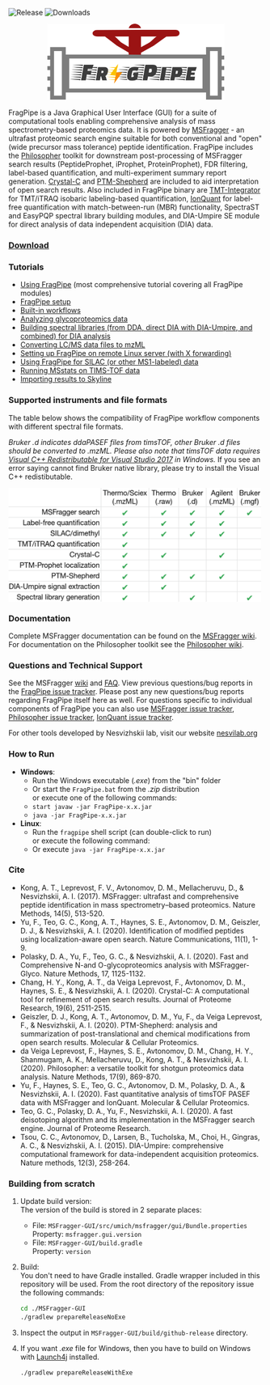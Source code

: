 ![Release](https://img.shields.io/github/release/Nesvilab/FragPipe.svg) ![Downloads](https://img.shields.io/github/downloads/Nesvilab/FragPipe/total.svg)

<div align="center">
<img src="frag-pipe/images/fragpipe-01.png" width="350px"/>
</div>

FragPipe is a Java Graphical User Interface (GUI) for a suite of computational tools enabling comprehensive analysis of mass spectrometry-based proteomics data. It is powered by [MSFragger](https://msfragger.nesvilab.org/) - an ultrafast proteomic search engine suitable for both conventional and "open" (wide precursor mass tolerance) peptide identification. FragPipe includes the [Philosopher](https://nesvilab.github.io/philosopher/) toolkit for downstream post-processing of MSFragger search results (PeptideProphet, iProphet, ProteinProphet), FDR filtering, label-based quantification, and multi-experiment summary report generation. [Crystal-C](https://www.nesvilab.org/Crystal-C/) and [PTM-Shepherd](https://github.com/Nesvilab/PTM-Shepherd) are included to aid interpretation of open search results. Also included in FragPipe binary are [TMT-Integrator](http://tmt-integrator.nesvilab.org/) for TMT/iTRAQ isobaric labeling-based quantification, [IonQuant](http://ionquant.nesvilab.org/) for label-free quantification with match-between-run (MBR) functionality, SpectraST and EasyPQP spectral library building modules, and DIA-Umpire SE module for direct analysis of data independent acquisition (DIA) data. 


### [Download](https://github.com/Nesvilab/FragPipe/releases)

### Tutorials
- [Using FragPipe](https://msfragger.nesvilab.org/tutorial_fragpipe.html) (most comprehensive tutorial covering all FragPipe modules)
- [FragPipe setup](https://msfragger.nesvilab.org/tutorial_setup_fragpipe.html)
- [Built-in workflows](https://msfragger.nesvilab.org/tutorial_fragpipe_workflows.html)
- [Analyzing glycoproteomics data](https://msfragger.nesvilab.org/tutorial_glyco-fragger.html)
- [Building spectral libraries (from DDA, direct DIA with DIA-Umpire, and combined) for DIA analysis](https://msfragger.nesvilab.org/tutorial_DIA.html)
- [Converting LC/MS data files to mzML](https://msfragger.nesvilab.org/tutorial_convert.html)
- [Setting up FragPipe on remote Linux server (with X forwarding)](https://msfragger.nesvilab.org/tutorial_setup_x_forwarding.html)
- [Using FragPipe for SILAC (or other MS1-labeled) data](https://msfragger.nesvilab.org/tutorial_silac.html)
- [Running MSstats on TIMS-TOF data](https://msfragger.nesvilab.org/tutorial_msstats.html)
- [Importing results to Skyline](https://msfragger.nesvilab.org/tutorial_skyline.html)

### Supported instruments and file formats  
The table below shows the compatibility of FragPipe workflow components with different spectral file formats.

_Bruker .d indicates ddaPASEF files from timsTOF, other Bruker .d files should be converted to .mzML. Please also note that timsTOF data requires [Visual C++ Redistributable for Visual Studio 2017](https://aka.ms/vs/16/release/VC_redist.x64.exe) in Windows._ If you see an error saying cannot find Bruker native library, please try to install the Visual C++ redistibutable.

<img src="https://raw.githubusercontent.com/Nesvilab/MSFragger/master/images/workflow_support.png" width="500px" align="middle"/>




### Documentation
Complete MSFragger documentation can be found on the [MSFragger wiki](https://github.com/Nesvilab/MSFragger/wiki).
For documentation on the Philosopher toolkit see the [Philosopher wiki](https://github.com/Nesvilab/philosopher/wiki).

### Questions and Technical Support
See the MSFragger [wiki](https://github.com/Nesvilab/MSFragger/wiki) and [FAQ](https://github.com/Nesvilab/MSFragger/wiki/Frequently-Asked-Questions). View previous questions/bug reports in the
[FragPipe issue tracker](https://github.com/Nesvilab/FragPipe/issues). Please post any new questions/bug reports regarding FragPipe itself here as well.
For questions specific to individual components of FragPipe you can also
use [MSFragger issue tracker](https://github.com/Nesvilab/MSFragger/issues),
[Philosopher issue tracker](https://github.com/Nesvilab/philosopher/issues),
[IonQuant issue tracker](https://github.com/Nesvilab/IonQuant/issues).


For other tools developed by Nesvizhskii lab, visit our website 
[nesvilab.org](http://www.nesvilab.org)

### How to Run
- **Windows**:
  - Run the Windows executable (*.exe*) from the "bin" folder
  - Or start the `FragPipe.bat` from the *.zip* distribution  
  or execute one of the following commands:
  - `start javaw -jar FragPipe-x.x.jar`
  - `java -jar FragPipe-x.x.jar`
- **Linux**:
  - Run the `fragpipe` shell script (can double-click to run)  
  or execute the following command:
  - Or execute `java -jar FragPipe-x.x.jar`

### Cite
- Kong, A. T., Leprevost, F. V., Avtonomov, D. M., Mellacheruvu, D., & Nesvizhskii, A. I. (2017). MSFragger: ultrafast and comprehensive peptide identification in mass spectrometry–based proteomics. Nature Methods, 14(5), 513-520.
- Yu, F., Teo, G. C., Kong, A. T., Haynes, S. E., Avtonomov, D. M., Geiszler, D. J., & Nesvizhskii, A. I. (2020). Identification of modified peptides using localization-aware open search. Nature Communications, 11(1), 1-9.
- Polasky, D. A., Yu, F., Teo, G. C., & Nesvizhskii, A. I. (2020). Fast and Comprehensive N-and O-glycoproteomics analysis with MSFragger-Glyco. Nature Methods, 17, 1125-1132.
- Chang, H. Y., Kong, A. T., da Veiga Leprevost, F., Avtonomov, D. M., Haynes, S. E., & Nesvizhskii, A. I. (2020). Crystal-C: A computational tool for refinement of open search results. Journal of Proteome Research, 19(6), 2511-2515.
- Geiszler, D. J., Kong, A. T., Avtonomov, D. M., Yu, F., da Veiga Leprevost, F., & Nesvizhskii, A. I. (2020). PTM-Shepherd: analysis and summarization of post-translational and chemical modifications from open search results. Molecular & Cellular Proteomics.
- da Veiga Leprevost, F., Haynes, S. E., Avtonomov, D. M., Chang, H. Y., Shanmugam, A. K., Mellacheruvu, D., Kong, A. T., & Nesvizhskii, A. I. (2020). Philosopher: a versatile toolkit for shotgun proteomics data analysis. Nature Methods, 17(9), 869-870.
- Yu, F., Haynes, S. E., Teo, G. C., Avtonomov, D. M., Polasky, D. A., & Nesvizhskii, A. I. (2020). Fast quantitative analysis of timsTOF PASEF data with MSFragger and IonQuant. Molecular & Cellular Proteomics.
- Teo, G. C., Polasky, D. A., Yu, F., Nesvizhskii, A. I. (2020). A fast deisotoping algorithm and its implementation in the MSFragger search engine. Journal of Proteome Research.
- Tsou, C. C., Avtonomov, D., Larsen, B., Tucholska, M., Choi, H., Gingras, A. C., & Nesvizhskii, A. I. (2015). DIA-Umpire: comprehensive computational framework for data-independent acquisition proteomics. Nature methods, 12(3), 258-264.

### Building from scratch

1. Update build version:  
The version of the build is stored in 2 separate places:  
    - File: `MSFragger-GUI/src/umich/msfragger/gui/Bundle.properties`  
      Property: `msfragger.gui.version`
    - File: `MSFragger-GUI/build.gradle`  
      Property: `version`
2. Build:  
You don't need to have Gradle installed. Gradle wrapper included in this repository will be used. From the root directory of the repository issue the following commands:

    ```bash
    cd ./MSFragger-GUI
    ./gradlew prepareReleaseNoExe
    ```
3. Inspect the output in `MSFragger-GUI/build/github-release` directory.
4. If you want *.exe* file for Windows, then you have to build on Windows with [Launch4j](http://launch4j.sourceforge.net/) installed.
    ```bash
    ./gradlew prepareReleaseWithExe
    ```
